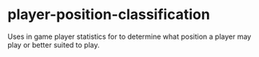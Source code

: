 # player-position-classification
Uses in game player statistics for to determine what position a player may play or better suited to play.
